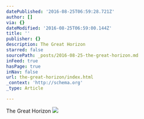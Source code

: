 ```yaml
---
datePublished: '2016-08-25T06:59:28.721Z'
author: []
via: {}
dateModified: '2016-08-25T06:59:00.144Z'
title: ''
publisher: {}
description: The Great Horizon
starred: false
sourcePath: _posts/2016-08-25-the-great-horizon.md
inFeed: true
hasPage: true
inNav: false
url: the-great-horizon/index.html
_context: 'http://schema.org'
_type: Article

---
```

The Great Horizon
![](https://s3-us-west-2.amazonaws.com/the-grid-img/p/dce89a509f3fd2ce50f444b78b54262008930867.jpg)